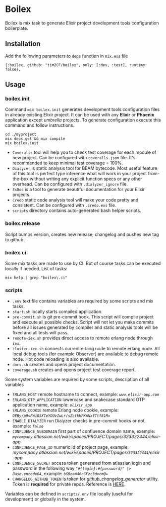 # Boilex

Boilex is mix task to generate Elixir project development tools configuration boilerplate.

## Installation

Add the following parameters to `deps` function in `mix.exs` file

```
{:boilex, github: "tim2CF/boilex", only: [:dev, :test], runtime: false},
```

## Usage

### boilex.init

Command `mix boilex.init` generates development tools configuration files in already existing Elixir project. It can be used with any **Elixir** or **Phoenix** application except *umbrella* projects. To generate configuration execute this command and follow instructions.

```
cd ./myproject
mix deps.get && mix compile
mix boilex.init
```

- `Coveralls` tool will help you to check test coverage for each module of new project. Can be configured with `coveralls.json` file. It's recommended to keep minimal test coverage = 100%.
- `Dialyzer` is static analysis tool for BEAM bytecode. Most useful feature of this tool is perfect type inference what will work in your project from-the-box without writing any explicit function specs or any other overhead. Can be configured with `.dialyzer_ignore` file.
- `ExDoc` is a tool to generate beautiful documentation for your Elixir projects.
- `Credo` static code analysis tool will make your code pretty and consistent. Can be configured with `.credo.exs` file.
- `scripts` directory contains auto-generated bash helper scripts.

### boilex.release

Script bumps version, creates new release, changelog and pushes new tag to github.

### boilex.ci

Some mix tasks are made to use by CI. But of course tasks can be executed locally if needed. List of tasks:

```
mix help | grep "boilex\.ci"
```

### scripts

- `.env` text file contains variables are required by some scripts and mix tasks.
- `start.sh` locally starts compiled application.
- `pre-commit.sh` is git pre-commit hook. This script will compile project and execute all possible checks. Script will not let you make commits before all issues generated by compiler and static analysis tools will be fixed and all tests will pass.
- `remote-iex.sh` provides direct access to remote erlang node through `iex`.
- `cluster-iex.sh` connects current erlang node to remote erlang node. All local debug tools (for example Observer) are available to debug remote node. Hot code reloading is also available.
- `docs.sh` creates and opens project documentation.
- `coverage.sh` creates and opens project test coverage report.

Some system variables are required by some scripts, description of all variables

- `ERLANG_HOST` remote hostname to connect, example: *`www.elixir-app.com`*
- `ERLANG_OTP_APPLICATION` lowercase and snakecase standard OTP application name, example: *`elixir_app`*
- `ERLANG_COOKIE` remote Erlang node cookie, example: *`OEBy/p9vFWi85XTeYOUvIwLr/sZctkHPKWNxfTtf81M=`*
- `ENABLE_DIALYZER` run Dialyzer checks in pre-commit hooks or not, example: *`false`*
- `CONFLUENCE_SUBDOMAIN` first part of confluence domain name, example: *`mycompany`.atlassian.net/wiki/spaces/PROJECT/pages/323322444/elixir-app*
- `CONFLUENCE_PAGE_ID` numeric id of project page, example: *mycompany.atlassian.net/wiki/spaces/PROJECT/pages/`323322444`/elixir-app*
- `CONFLUENCE_SECRET` access token generated from atlassian login and password in the following way *`"#{login}:#{password}" |> Base.encode64`*, example: *`bG9naW46cGFzc3dvcmQ=`*
- `CHANGELOG_GITHUB_TOKEN` is token for *github_changelog_generator* utility. Token is **required** for private repos. Reference is [HERE](https://github.com/skywinder/github-changelog-generator#github-token).

Variables can be defined in `scripts/.env` file locally (useful for development) or globally in the system.
